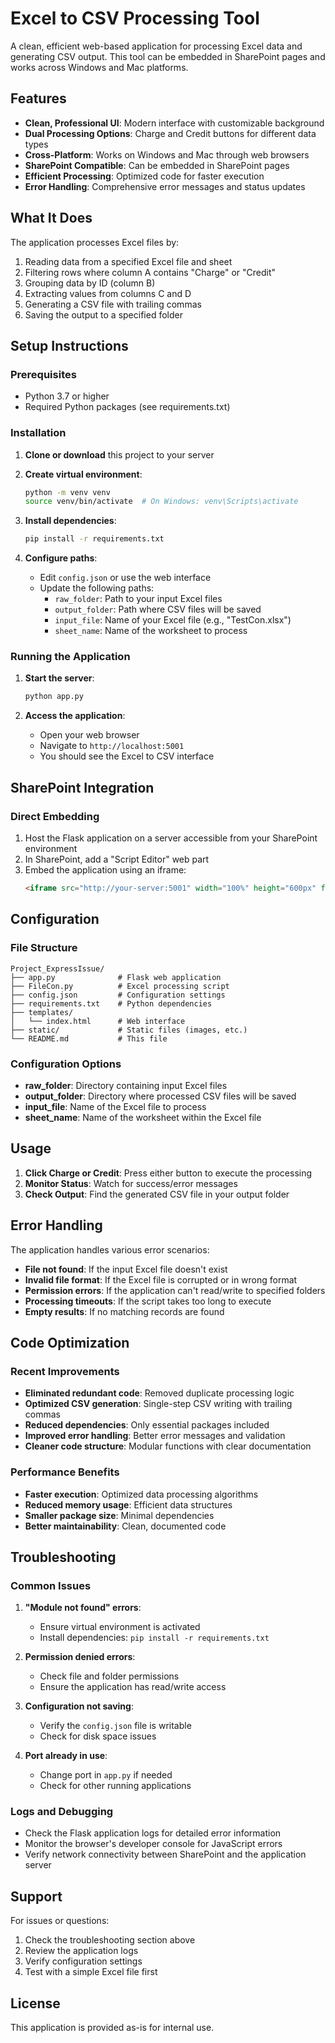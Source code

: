 # Excel to CSV Processing Tool

A clean, efficient web-based application for processing Excel data and generating CSV output. This tool can be embedded in SharePoint pages and works across Windows and Mac platforms.

## Features

- **Clean, Professional UI**: Modern interface with customizable background
- **Dual Processing Options**: Charge and Credit buttons for different data types
- **Cross-Platform**: Works on Windows and Mac through web browsers
- **SharePoint Compatible**: Can be embedded in SharePoint pages
- **Efficient Processing**: Optimized code for faster execution
- **Error Handling**: Comprehensive error messages and status updates

## What It Does

The application processes Excel files by:
1. Reading data from a specified Excel file and sheet
2. Filtering rows where column A contains "Charge" or "Credit"
3. Grouping data by ID (column B)
4. Extracting values from columns C and D
5. Generating a CSV file with trailing commas
6. Saving the output to a specified folder

## Setup Instructions

### Prerequisites

- Python 3.7 or higher
- Required Python packages (see requirements.txt)

### Installation

1. **Clone or download** this project to your server
2. **Create virtual environment**:
   ```bash
   python -m venv venv
   source venv/bin/activate  # On Windows: venv\Scripts\activate
   ```

3. **Install dependencies**:
   ```bash
   pip install -r requirements.txt
   ```

4. **Configure paths**:
   - Edit `config.json` or use the web interface
   - Update the following paths:
     - `raw_folder`: Path to your input Excel files
     - `output_folder`: Path where CSV files will be saved
     - `input_file`: Name of your Excel file (e.g., "TestCon.xlsx")
     - `sheet_name`: Name of the worksheet to process

### Running the Application

1. **Start the server**:
   ```bash
   python app.py
   ```

2. **Access the application**:
   - Open your web browser
   - Navigate to `http://localhost:5001`
   - You should see the Excel to CSV interface

## SharePoint Integration

### Direct Embedding
1. Host the Flask application on a server accessible from your SharePoint environment
2. In SharePoint, add a "Script Editor" web part
3. Embed the application using an iframe:
   ```html
   <iframe src="http://your-server:5001" width="100%" height="600px" frameborder="0"></iframe>
   ```

## Configuration

### File Structure
```
Project_ExpressIssue/
├── app.py              # Flask web application
├── FileCon.py          # Excel processing script
├── config.json         # Configuration settings
├── requirements.txt    # Python dependencies
├── templates/
│   └── index.html      # Web interface
├── static/             # Static files (images, etc.)
└── README.md           # This file
```

### Configuration Options

- **raw_folder**: Directory containing input Excel files
- **output_folder**: Directory where processed CSV files will be saved
- **input_file**: Name of the Excel file to process
- **sheet_name**: Name of the worksheet within the Excel file

## Usage

1. **Click Charge or Credit**: Press either button to execute the processing
2. **Monitor Status**: Watch for success/error messages
3. **Check Output**: Find the generated CSV file in your output folder

## Error Handling

The application handles various error scenarios:
- **File not found**: If the input Excel file doesn't exist
- **Invalid file format**: If the Excel file is corrupted or in wrong format
- **Permission errors**: If the application can't read/write to specified folders
- **Processing timeouts**: If the script takes too long to execute
- **Empty results**: If no matching records are found

## Code Optimization

### Recent Improvements

- **Eliminated redundant code**: Removed duplicate processing logic
- **Optimized CSV generation**: Single-step CSV writing with trailing commas
- **Reduced dependencies**: Only essential packages included
- **Improved error handling**: Better error messages and validation
- **Cleaner code structure**: Modular functions with clear documentation

### Performance Benefits

- **Faster execution**: Optimized data processing algorithms
- **Reduced memory usage**: Efficient data structures
- **Smaller package size**: Minimal dependencies
- **Better maintainability**: Clean, documented code

## Troubleshooting

### Common Issues

1. **"Module not found" errors**:
   - Ensure virtual environment is activated
   - Install dependencies: `pip install -r requirements.txt`

2. **Permission denied errors**:
   - Check file and folder permissions
   - Ensure the application has read/write access

3. **Configuration not saving**:
   - Verify the `config.json` file is writable
   - Check for disk space issues

4. **Port already in use**:
   - Change port in `app.py` if needed
   - Check for other running applications

### Logs and Debugging

- Check the Flask application logs for detailed error information
- Monitor the browser's developer console for JavaScript errors
- Verify network connectivity between SharePoint and the application server

## Support

For issues or questions:
1. Check the troubleshooting section above
2. Review the application logs
3. Verify configuration settings
4. Test with a simple Excel file first

## License

This application is provided as-is for internal use.
